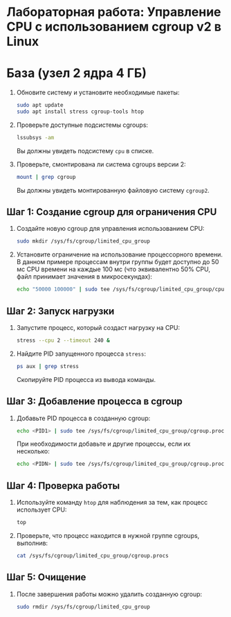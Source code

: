 
# Лабораторная работа: Управление CPU с использованием cgroup v2 в Linux

# База (узел 2 ядра 4 ГБ)

1. Обновите систему и установите необходимые пакеты:
    ```bash
    sudo apt update
    sudo apt install stress cgroup-tools htop
    ```

2. Проверьте доступные подсистемы cgroups:
    ```bash
    lssubsys -am
    ```

    Вы должны увидеть подсистему `cpu` в списке.

3. Проверьте, смонтирована ли система cgroups версии 2:
    ```bash
    mount | grep cgroup
    ```

    Вы должны увидеть монтированную файловую систему `cgroup2`.

## Шаг 1: Создание cgroup для ограничения CPU

1. Создайте новую cgroup для управления использованием CPU:
    ```bash
    sudo mkdir /sys/fs/cgroup/limited_cpu_group
    ```

2. Установите ограничение на использование процессорного времени. В данном примере процессам внутри группы будет доступно до 50 мс CPU времени на каждые 100 мс (что эквивалентно 50% CPU, файл принимает значения в микросекундах):
    ```bash
    echo "50000 100000" | sudo tee /sys/fs/cgroup/limited_cpu_group/cpu.max
    ```

## Шаг 2: Запуск нагрузки

1. Запустите процесс, который создаст нагрузку на CPU:
    ```bash
    stress --cpu 2 --timeout 240 &
    ```

2. Найдите PID запущенного процесса `stress`:
    ```bash
    ps aux | grep stress
    ```

    Скопируйте PID процесса из вывода команды.

## Шаг 3: Добавление процесса в cgroup

1. Добавьте PID процесса в созданную cgroup:
    ```bash
    echo <PID1> | sudo tee /sys/fs/cgroup/limited_cpu_group/cgroup.procs
    ```

    При необходимости добавьте и другие процессы, если их несколько:
    ```bash
    echo <PIDN> | sudo tee /sys/fs/cgroup/limited_cpu_group/cgroup.procs
    ```

## Шаг 4: Проверка работы

1. Используйте команду `htop` для наблюдения за тем, как процесс использует CPU:
    ```bash
    top
    ```

2. Проверьте, что процесс находится в нужной группе cgroups, выполнив:
    ```bash
    cat /sys/fs/cgroup/limited_cpu_group/cgroup.procs
    ```

## Шаг 5: Очищение

1. После завершения работы можно удалить созданную cgroup:
    ```bash
    sudo rmdir /sys/fs/cgroup/limited_cpu_group
    ```
